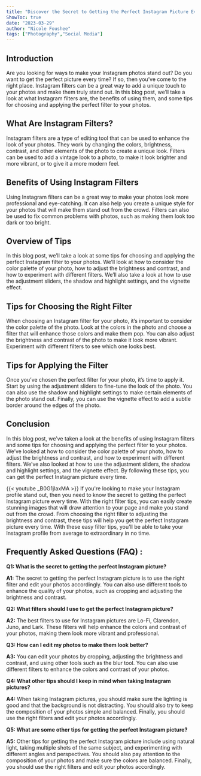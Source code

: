 ```yaml
---
title: "Discover the Secret to Getting the Perfect Instagram Picture Every Time with These Easy Filter Tips!"
ShowToc: true 
date: "2023-03-29"
author: "Nicole Foushee" 
tags: ["Photography","Social Media"]
---
```

## Introduction

Are you looking for ways to make your Instagram photos stand out? Do you want to get the perfect picture every time? If so, then you’ve come to the right place. Instagram filters can be a great way to add a unique touch to your photos and make them truly stand out. In this blog post, we’ll take a look at what Instagram filters are, the benefits of using them, and some tips for choosing and applying the perfect filter to your photos. 

## What Are Instagram Filters?

Instagram filters are a type of editing tool that can be used to enhance the look of your photos. They work by changing the colors, brightness, contrast, and other elements of the photo to create a unique look. Filters can be used to add a vintage look to a photo, to make it look brighter and more vibrant, or to give it a more modern feel. 

## Benefits of Using Instagram Filters

Using Instagram filters can be a great way to make your photos look more professional and eye-catching. It can also help you create a unique style for your photos that will make them stand out from the crowd. Filters can also be used to fix common problems with photos, such as making them look too dark or too bright. 

## Overview of Tips

In this blog post, we’ll take a look at some tips for choosing and applying the perfect Instagram filter to your photos. We’ll look at how to consider the color palette of your photo, how to adjust the brightness and contrast, and how to experiment with different filters. We’ll also take a look at how to use the adjustment sliders, the shadow and highlight settings, and the vignette effect. 

## Tips for Choosing the Right Filter

When choosing an Instagram filter for your photo, it’s important to consider the color palette of the photo. Look at the colors in the photo and choose a filter that will enhance those colors and make them pop. You can also adjust the brightness and contrast of the photo to make it look more vibrant. Experiment with different filters to see which one looks best. 

## Tips for Applying the Filter

Once you’ve chosen the perfect filter for your photo, it’s time to apply it. Start by using the adjustment sliders to fine-tune the look of the photo. You can also use the shadow and highlight settings to make certain elements of the photo stand out. Finally, you can use the vignette effect to add a subtle border around the edges of the photo. 

## Conclusion

In this blog post, we’ve taken a look at the benefits of using Instagram filters and some tips for choosing and applying the perfect filter to your photos. We’ve looked at how to consider the color palette of your photo, how to adjust the brightness and contrast, and how to experiment with different filters. We’ve also looked at how to use the adjustment sliders, the shadow and highlight settings, and the vignette effect. By following these tips, you can get the perfect Instagram picture every time.

{{< youtube _B0G1jIaxMA >}} 
If you're looking to make your Instagram profile stand out, then you need to know the secret to getting the perfect Instagram picture every time. With the right filter tips, you can easily create stunning images that will draw attention to your page and make you stand out from the crowd. From choosing the right filter to adjusting the brightness and contrast, these tips will help you get the perfect Instagram picture every time. With these easy filter tips, you'll be able to take your Instagram profile from average to extraordinary in no time.

## Frequently Asked Questions (FAQ) :
**Q1: What is the secret to getting the perfect Instagram picture?**

**A1:** The secret to getting the perfect Instagram picture is to use the right filter and edit your photos accordingly. You can also use different tools to enhance the quality of your photos, such as cropping and adjusting the brightness and contrast.

**Q2: What filters should I use to get the perfect Instagram picture?**

**A2:** The best filters to use for Instagram pictures are Lo-Fi, Clarendon, Juno, and Lark. These filters will help enhance the colors and contrast of your photos, making them look more vibrant and professional.

**Q3: How can I edit my photos to make them look better?**

**A3:** You can edit your photos by cropping, adjusting the brightness and contrast, and using other tools such as the blur tool. You can also use different filters to enhance the colors and contrast of your photos.

**Q4: What other tips should I keep in mind when taking Instagram pictures?**

**A4:** When taking Instagram pictures, you should make sure the lighting is good and that the background is not distracting. You should also try to keep the composition of your photos simple and balanced. Finally, you should use the right filters and edit your photos accordingly.

**Q5: What are some other tips for getting the perfect Instagram picture?**

**A5:** Other tips for getting the perfect Instagram picture include using natural light, taking multiple shots of the same subject, and experimenting with different angles and perspectives. You should also pay attention to the composition of your photos and make sure the colors are balanced. Finally, you should use the right filters and edit your photos accordingly.


